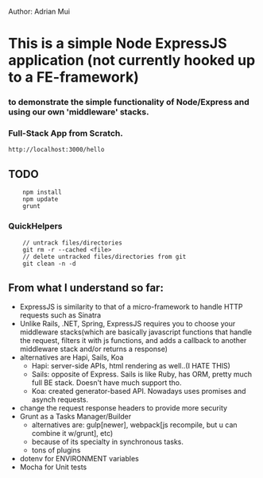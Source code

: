 Author: Adrian Mui
# This is a simple Node ExpressJS application (not currently hooked up to a FE-framework)
### to demonstrate the simple functionality of Node/Express and using our own 'middleware' stacks.
### Full-Stack App from Scratch. 

`http://localhost:3000/hello`

## TODO

```
    npm install
    npm update
    grunt
```

### QuickHelpers
```
    // untrack files/directories
    git rm -r --cached <file>
    // delete untracked files/directories from git
    git clean -n -d
```

## From what I understand so far:

* ExpressJS is similarity to that of a micro-framework to handle HTTP requests such as Sinatra
* Unlike Rails, .NET, Spring, ExpressJS requires you to choose your middleware stacks(which are basically javascript functions that handle the request, filters it with js functions, and adds a callback to another middleware stack and/or returns a response)
* alternatives are Hapi, Sails, Koa
    - Hapi: server-side APIs, html rendering as well..(I HATE THIS)
    - Sails: opposite of Express. Sails is like Ruby, has ORM, pretty much full BE stack. Doesn't have much support tho.
    - Koa: created generator-based API. Nowadays uses promises and asynch requests.
* change the request response headers to provide more security
* Grunt as a Tasks Manager/Builder
    - alternatives are: gulp[newer], webpack[js recompile, but u can combine it w/grunt], etc)
    - because of its specialty in synchronous tasks.
    - tons of plugins
* dotenv for ENVIRONMENT variables
* Mocha for Unit tests

